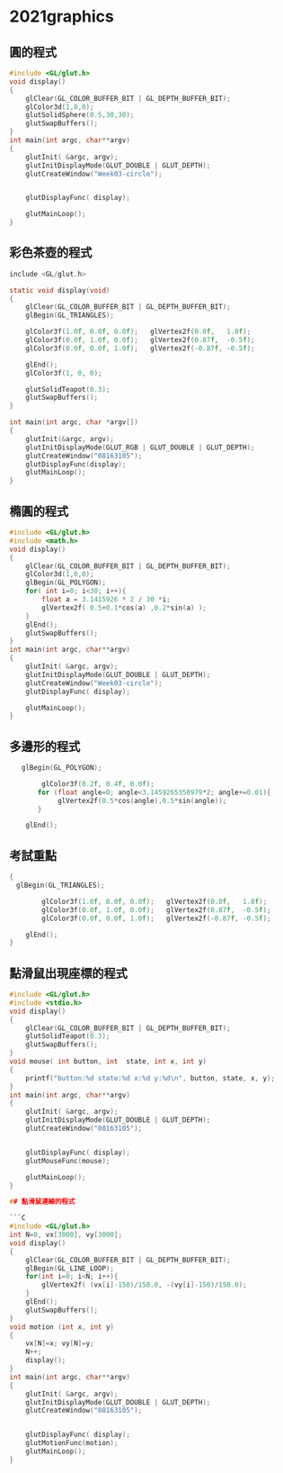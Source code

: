 # 2021graphics

## 圓的程式
```C
#include <GL/glut.h>
void display()
{
    glClear(GL_COLOR_BUFFER_BIT | GL_DEPTH_BUFFER_BIT);
    glColor3d(1,0,0);
    glutSolidSphere(0.5,30,30);
    glutSwapBuffers();
}
int main(int argc, char**argv)
{
    glutInit( &argc, argv);
    glutInitDisplayMode(GLUT_DOUBLE | GLUT_DEPTH);
    glutCreateWindow("Week03-circle");


    glutDisplayFunc( display);

    glutMainLoop();
}
```

## 彩色茶壺的程式

```C
include <GL/glut.h>

static void display(void)
{
    glClear(GL_COLOR_BUFFER_BIT | GL_DEPTH_BUFFER_BIT);
    glBegin(GL_TRIANGLES);

    glColor3f(1.0f, 0.0f, 0.0f);   glVertex2f(0.0f,   1.0f);
    glColor3f(0.0f, 1.0f, 0.0f);   glVertex2f(0.87f,  -0.5f);
    glColor3f(0.0f, 0.0f, 1.0f);   glVertex2f(-0.87f, -0.5f);

    glEnd();
    glColor3f(1, 0, 0);

    glutSolidTeapot(0.3);
    glutSwapBuffers();
}

int main(int argc, char *argv[])
{
    glutInit(&argc, argv);
    glutInitDisplayMode(GLUT_RGB | GLUT_DOUBLE | GLUT_DEPTH);
    glutCreateWindow("08163105");
    glutDisplayFunc(display);
    glutMainLoop();
}
```

## 橢圓的程式
```C
#include <GL/glut.h>
#include <math.h>
void display()
{
    glClear(GL_COLOR_BUFFER_BIT | GL_DEPTH_BUFFER_BIT);
    glColor3d(1,0,0);
    glBegin(GL_POLYGON);
    for( int i=0; i<30; i++){
        float a = 3.1415926 * 2 / 30 *i;
        glVertex2f( 0.5+0.1*cos(a) ,0.2*sin(a) );
    }
    glEnd();
    glutSwapBuffers();
}
int main(int argc, char**argv)
{
    glutInit( &argc, argv);
    glutInitDisplayMode(GLUT_DOUBLE | GLUT_DEPTH);
    glutCreateWindow("Week03-circle");
    glutDisplayFunc( display);

    glutMainLoop();
}
```

## 多邊形的程式
```C
   glBegin(GL_POLYGON);

        glColor3f(0.2f, 0.4f, 0.0f);
       for (float angle=0; angle<3.1459265358979*2; angle+=0.01){
            glVertex2f(0.5*cos(angle),0.5*sin(angle));
       }

    glEnd();
```
## 考試重點

```C
{
　glBegin(GL_TRIANGLES);

        glColor3f(1.0f, 0.0f, 0.0f);   glVertex2f(0.0f,   1.0f);
        glColor3f(0.0f, 1.0f, 0.0f);   glVertex2f(0.87f,  -0.5f);
        glColor3f(0.0f, 0.0f, 1.0f);   glVertex2f(-0.87f, -0.5f);

    glEnd();
}
```

## 點滑鼠出現座標的程式
```C
#include <GL/glut.h>
#include <stdio.h>
void display()
{
    glClear(GL_COLOR_BUFFER_BIT | GL_DEPTH_BUFFER_BIT);
    glutSolidTeapot(0.3);
    glutSwapBuffers();
}
void mouse( int button, int  state, int x, int y)
{
    printf("button:%d state:%d x:%d y:%d\n", button, state, x, y);
}
int main(int argc, char**argv)
{
    glutInit( &argc, argv);
    glutInitDisplayMode(GLUT_DOUBLE | GLUT_DEPTH);
    glutCreateWindow("08163105");


    glutDisplayFunc( display);
    glutMouseFunc(mouse);

    glutMainLoop();
}

## 點滑鼠連線的程式

```C
#include <GL/glut.h>
int N=0, vx[3000], vy[3000];
void display()
{
    glClear(GL_COLOR_BUFFER_BIT | GL_DEPTH_BUFFER_BIT);
    glBegin(GL_LINE_LOOP);
    for(int i=0; i<N; i++){
        glVertex2f( (vx[i]-150)/150.0, -(vy[i]-150)/150.0);
    }
    glEnd();
    glutSwapBuffers();
}
void motion (int x, int y)
{
    vx[N]=x; vy[N]=y;
    N++;
    display();
}
int main(int argc, char**argv)
{
    glutInit( &argc, argv);
    glutInitDisplayMode(GLUT_DOUBLE | GLUT_DEPTH);
    glutCreateWindow("08163105");


    glutDisplayFunc( display);
    glutMotionFunc(motion);
    glutMainLoop();
}

```
